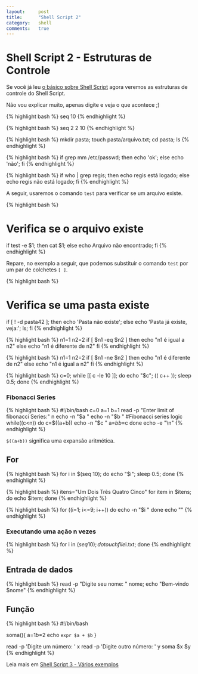 ```yaml
---
layout:     post
title:      "Shell Script 2"
category:   shell
comments:   true
---
```


# Shell Script 2 - Estruturas de Controle

Se você já leu [o básico sobre Shell Script][9] agora veremos as estruturas de controle do Shell Script.

Não vou explicar muito, apenas digite e veja o que acontece ;)

{% highlight bash %}
seq 10
{% endhighlight %}

{% highlight bash %}
seq 2 2 10
{% endhighlight %}

{% highlight bash %}
mkdir pasta; touch pasta/arquivo.txt; cd pasta; ls
{% endhighlight %}

{% highlight bash %}
if grep mm /etc/passwd; then echo 'ok'; else echo 'não'; fi
{% endhighlight %}

{% highlight bash %}
if who | grep regis; then echo regis está logado; else echo regis não está logado; fi
{% endhighlight %}

A seguir, usaremos o comando `test` para verificar se um arquivo existe.

{% highlight bash %}
# Verifica se o arquivo existe
if test -e $1; then cat $1; else echo Arquivo não encontrado; fi
{% endhighlight %}

Repare, no exemplo a seguir, que podemos substituir o comando `test` por um par de colchetes `[ ]`.

{% highlight bash %}
# Verifica se uma pasta existe
if [ ! -d pasta42 ]; then echo 'Pasta não existe'; else echo 'Pasta já existe, veja:'; ls; fi
{% endhighlight %}

{% highlight bash %}
n1=1
n2=2
if [ $n1 -eq $n2 ]
then
    echo "n1 é igual a n2"
else
    echo "n1 é diferente de n2"
fi
{% endhighlight %}

{% highlight bash %}
n1=1
n2=2
if [ $n1 -ne $n2 ]
then
    echo "n1 é diferente de n2"
else
    echo "n1 é igual a n2"
fi
{% endhighlight %}


{% highlight bash %}
c=0; while [[ c -le 10 ]]; do echo "$c"; (( c++ )); sleep 0.5; done
{% endhighlight %}

### Fibonacci Series

{% highlight bash %}
#!/bin/bash
c=0
a=1
b=1
read -p "Enter limit of fibonacci Series:" n
echo -n "$a "
echo -n "$b "
#Fibonacci series logic
while((c<n))
do
    c=$((a+b))
    echo -n "$c "
    a=$b
    b=$c
done
echo -e "\n"
{% endhighlight %}

`$((a+b))` significa uma expansão aritmética.

## For

{% highlight bash %}
for i in $(seq 10); do echo "$i"; sleep 0.5; done
{% endhighlight %}


{% highlight bash %}
itens="Um Dois Três Quatro Cinco"
for item in $itens; do echo $item; done
{% endhighlight %}



{% highlight bash %}
for ((i=1; i<=9; i++))
do
    echo -n "$i "
done
echo ""
{% endhighlight %}

### Executando uma ação n vezes

{% highlight bash %}
for i in $(seq 10); do touch file$i.txt; done
{% endhighlight %}


## Entrada de dados

{% highlight bash %}
read -p "Digite seu nome: " nome; echo "Bem-vindo $nome"
{% endhighlight %}


## Função

{% highlight bash %}
#!/bin/bash

soma(){
    a=$1
    b=$2
    echo `expr $a + $b`
}

read -p 'Digite um número: ' x
read -p 'Digite outro número: ' y
soma $x $y
{% endhighlight %}

Leia mais em [Shell Script 3 - Vários exemplos][8]


[0]: http://aurelio.net/shell/canivete/
[1]: http://aurelio.net/
[2]: https://pt.wikipedia.org/wiki/Bash
[3]: http://aurelio.net/shell/canivete/#ferramentas
[4]: https://jneves.wordpress.com/2008/03/05/papo-de-botequim-parte-1/
[5]: http://wiki.softwarelivre.org/TWikiBar/WebHome
[6]: http://grandeportal.github.io/terminal/2016/alterando-o-prompt-do-terminal/
[7]: https://pt.wikipedia.org/wiki/Shell_script
[8]: http://grandeportal.github.io/shell/2016/shell-script3/
[9]: http://grandeportal.github.io/shell/2016/shell-script1/